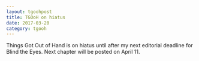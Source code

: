 ```yaml
---
layout: tgoohpost
title: TGOoH on hiatus
date: 2017-03-20
category: tgooh
---
```


Things Got Out of Hand is on hiatus until after my next editorial deadline for Blind the Eyes. Next chapter will be posted on April 11.
